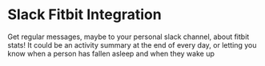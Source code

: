 # Slack Fitbit Integration

Get regular messages, maybe to your personal slack channel, about fitbit stats! It could be an activity summary at the end of every day, or letting you know when a person has fallen asleep and when they wake up
